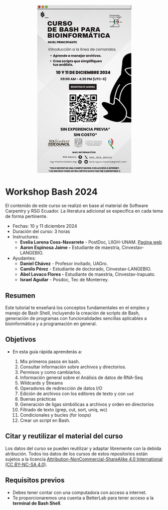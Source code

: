 <p align="center">
<img src="img/flyer_workshopBash.jpg" width="300"/>
</p>

# Workshop Bash 2024

El contenido de este curso se realizó en base al material de Software Carpentry y RSG Ecuador. La literatura adicional se especifica en cada tema de forma pertinente.

-   Fechas: 10 y 11 diciembre 2024
-   Duración del curso: 3 horas
-   Instructures:
    -   **Evelia Lorena Coss-Navarrete** - PostDoc, LIIGH-UNAM. [Pagina web](https://eveliacoss.github.io/)
    -   **Aaron Espinosa Jaime -** Estudiante de maestria, Cinvestav-LANGEBIO.
-   Ayudantes:
    -   **Daniel Chávez** - Profesor invitado, UAGro.
    -   **Camilo Pérez** - Estudiante de doctorado, Cinvestav-LANGEBIO.
    -   **Abel Lovaco Flores -** Estudiante de maestria, Cinvestav-Irapuato.
    -   **Israel Aguilar** - Posdoc, Tec de Monterrey.

## Resumen

Este tutorial te enseñará los conceptos fundamentales en el empleo y manejo de Bash Shell, incluyendo la creación de scripts de Bash, generación de programas con funcionalidades sencillas aplicables a bioinformática y a programación en general.

## Objetivos

-   En esta guía rápida aprenderás a:

    1.  Mis primeros pasos en bash.
    2.  Consultar información sobre archivos y directorios.
    3.  Permisos y como cambiarlos.
    4.  Información general sobre el Análisis de datos de RNA-Seq
    5.  Wildcards y Streams
    6.  Operadores de redirección de datos I/O
    7.  Edición de archivos con los editores de texto y con `sed`
    8.  Buenas prácticas
    9.  Generación de ligas simbólicas a archivos y orden en directorios
    10. Filtrado de texto (grep, cut, sort, uniq, wc)
    11. Condicionales y bucles (for loops)
    12. Crear un script en Bash.

## Citar y reutilizar el material del curso

Los datos del curso se pueden reutilizar y adaptar libremente con la debida atribución. Todos los datos de los cursos de estos repositorios están sujetos a la licencia [Attribution-NonCommercial-ShareAlike 4.0 International (CC BY-NC-SA 4.0)](https://creativecommons.org/licenses/by-nc-sa/4.0/).

## Requisitos previos

-   Debes tener contar con una computadora con acceso a internet.
-   Te proporcionaremos una cuenta a BetterLab para tener acceso a la **terminal de Bash Shell**.
